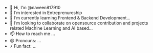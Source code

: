 - 👋 Hi, I’m @naveen817910
- 👀 I’m interested in Entreprenureship
- 🌱 I’m currently learning  Frontend & Backend Development...
- 💞️ I’m looking to collaborate on opensource contribution and projects related Machine Learning  and AI based...
- 📫 How to reach me ...
- 😄 Pronouns: ...
- ⚡ Fun fact: ...

<!---
naveen817910/naveen817910 is a ✨ special ✨ repository because its `README.md` (this file) appears on your GitHub profile.
You can click the Preview link to take a look at your changes.
--->
